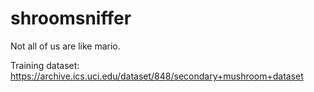 # shroomsniffer
Not all of us are like mario.

Training dataset: https://archive.ics.uci.edu/dataset/848/secondary+mushroom+dataset
